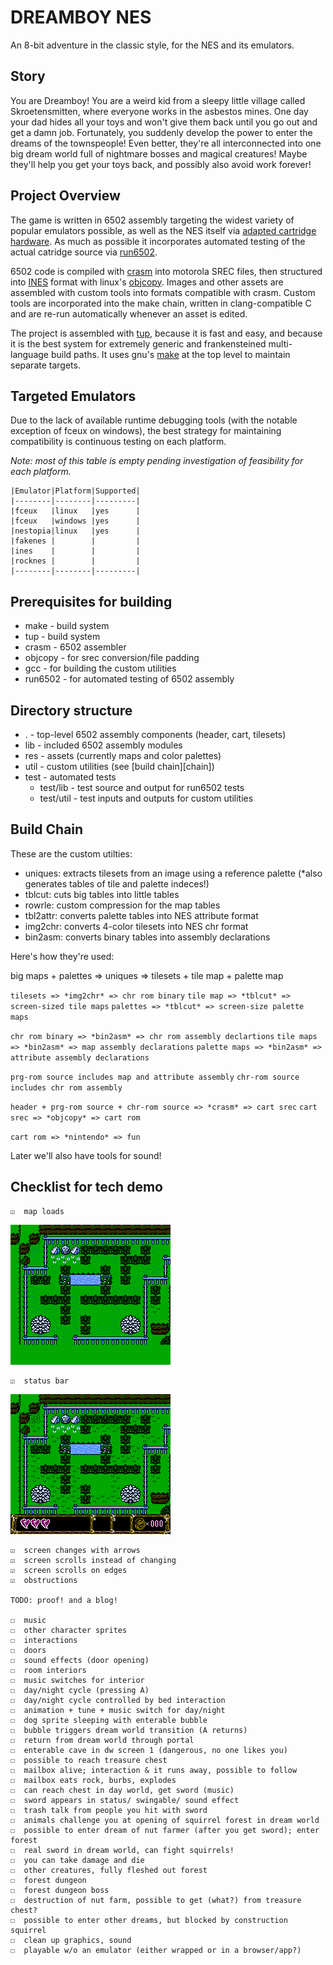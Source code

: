 # DREAMBOY NES

An 8-bit adventure in the classic style, for the NES and its emulators.

## Story

You are Dreamboy! You are a weird kid from a sleepy little village called
Skroetensmitten, where everyone works in the asbestos mines. One day your dad
hides all your toys and won't give them back until you go out and get a damn
job. Fortunately, you suddenly develop the power to enter the dreams of the
townspeople! Even better, they're all interconnected into one big dream world
full of nightmare bosses and magical creatures! Maybe they'll help you get your
toys back, and possibly also avoid work forever!

## Project Overview

The game is written in 6502 assembly targeting the widest variety of popular
emulators possible, as well as the NES itself via [adapted cartridge
hardware][retro_usb]. As much as possible it incorporates automated testing of
the actual catridge source via [run6502][lib6502].

6502 code is compiled with [crasm][crasm] into motorola SREC files, then
structured into [INES][ines] format with linux's [objcopy][objcopy]. Images and
other assets are assembled with custom tools into formats compatible with crasm.
Custom tools are incorporated into the make chain, written in clang-compatible C
and are re-run automatically whenever an asset is edited.

The project is assembled with [tup][tup], because it is fast and easy, and because it
is the best system for extremely generic and frankensteined multi-language build
paths. It uses gnu's [make][make] at the top level to maintain separate targets.

  [retro_usb]: http://www.retrousb.com/product_info.php?products_id=34
  [lib6502]: http://piumarta.com/software/lib6502/
  [crasm]: http://crasm.sourceforge.net/crasm.html 
  [ines]: http://wiki.nesdev.com/w/index.php/INES
  [objcopy]: http://linux.die.net/man/1/objcopy
  [tup]: http://gittup.org/tup/ 
  [make]: https://www.gnu.org/software/make/

## <a name="targets">Targeted Emulators</a>

Due to the lack of available runtime debugging tools (with the notable exception
of fceux on windows), the best strategy for maintaining compatibility is
continuous testing on each platform.

*Note: most of this table is empty pending investigation of feasibility for each
platform.*

```
|Emulator|Platform|Supported|  
|--------|--------|---------|   
|fceux   |linux   |yes      |   
|fceux   |windows |yes      |   
|nestopia|linux   |yes      |   
|fakenes |        |         |   
|ines    |        |         |   
|rocknes |        |         |   
|--------|--------|---------|  
```

## Prerequisites for building

* make - build system
* tup - build system
* crasm - 6502 assembler
* objcopy - for srec conversion/file padding
* gcc - for building the custom utilities
* run6502 - for automated testing of 6502 assembly

## Directory structure

* . - top-level 6502 assembly components (header, cart, tilesets)
* lib - included 6502 assembly modules
* res - assets (currently maps and color palettes)
* util - custom utilities (see [build chain][chain])
* test - automated tests
    * test/lib - test source and output for run6502 tests
    * test/util - test inputs and outputs for custom utilities

## <a name="chain">Build Chain</a>

These are the custom utilties:

* uniques: extracts tilesets from an image using a reference palette
    (*also generates tables of tile and palette indeces!)
* tblcut: cuts big tables into little tables
* rowrle: custom compression for the map tables
* tbl2attr: converts palette tables into NES attribute format
* img2chr: converts 4-color tilesets into NES chr format
* bin2asm: converts binary tables into assembly declarations

Here's how they're used:

big maps + palettes => uniques => tilesets + tile map + palette map

`tilesets => *img2chr* => chr rom binary`
`tile map => *tblcut* => screen-sized tile maps`
`palettes => *tblcut* => screen-size palette maps`

`chr rom binary => *bin2asm* => chr rom assembly declartions`
`tile maps => *bin2asm* => map assembly declarations`
`palette maps => *bin2asm* => attribute assembly declarations`

`prg-rom source includes map and attribute assembly`
`chr-rom source includes chr rom assembly`

`header + prg-rom source + chr-rom source => *crasm* => cart srec`
`cart srec => *objcopy* => cart rom`

`cart rom => *nintendo* => fun`

Later we'll also have tools for sound!

## Checklist for tech demo

```
☑  map loads  
```

![map-load-shot](doc/map-load-shot.png)

```
☑  status bar  
```

![status-bar-shot](doc/status-bar-shot.png)

```
☑  screen changes with arrows  
☑  screen scrolls instead of changing  
☑  screen scrolls on edges  
☑  obstructions  

TODO: proof! and a blog!

☐  music  
☐  other character sprites  
☐  interactions  
☐  doors  
☐  sound effects (door opening)  
☐  room interiors  
☐  music switches for interior  
☐  day/night cycle (pressing A)  
☐  day/night cycle controlled by bed interaction  
☐  animation + tune + music switch for day/night  
☐  dog sprite sleeping with enterable bubble  
☐  bubble triggers dream world transition (A returns)  
☐  return from dream world through portal  
☐  enterable cave in dw screen 1 (dangerous, no one likes you)  
☐  possible to reach treasure chest  
☐  mailbox alive; interaction & it runs away, possible to follow  
☐  mailbox eats rock, burbs, explodes  
☐  can reach chest in day world, get sword (music)  
☐  sword appears in status/ swingable/ sound effect  
☐  trash talk from people you hit with sword  
☐  animals challenge you at opening of squirrel forest in dream world  
☐  possible to enter dream of nut farmer (after you get sword); enter forest  
☐  real sword in dream world, can fight squirrels!  
☐  you can take damage and die  
☐  other creatures, fully fleshed out forest  
☐  forest dungeon  
☐  forest dungeon boss  
☐  destruction of nut farm, possible to get (what?) from treasure chest?  
☐  possible to enter other dreams, but blocked by construction squirrel  
☐  clean up graphics, sound
☐  playable w/o an emulator (either wrapped or in a browser/app?)  
```
